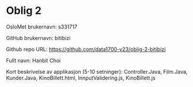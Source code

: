 Oblig 2
=======
OsloMet brukernavn: s331717

GitHub brukernavn: bitibizi

Github repo URL: https://github.com/data1700-v23/oblig-2-bitibizi

Fullt navn: Hanbit Choi

Kort beskrivelse av applikasjon (5-10 setninger):
Controller.Java, 
Film.Java, Kunder.Java, 
KinoBillett.html, 
InnputValidering.js, 
KinoBillett.js
